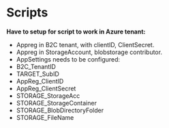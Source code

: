 # Scripts

**Have to setup for script to work in Azure tenant:**
*  Appreg in B2C tenant, with clientID, ClientSecret.
*  Appreg in StorageAccount, blobstorage contributor.
*  AppSettings needs to be configured:
  * B2C_TenantID
  * TARGET_SubID
  * AppReg_ClientID
  * AppReg_ClientSecret
  * STORAGE_StorageAcc
  * STORAGE_StorageContainer
  * STORAGE_BlobDirectoryFolder
  * STORAGE_FileName
